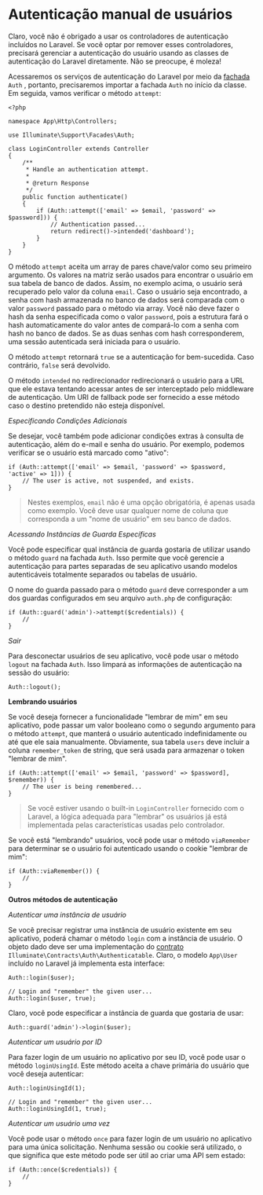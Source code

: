 # Autenticação manual de usuários

Claro, você não é obrigado a usar os controladores de autenticação incluídos no Laravel. Se você optar por remover esses controladores, precisará gerenciar a autenticação do usuário usando as classes de autenticação do Laravel diretamente. Não se preocupe, é moleza!

Acessaremos os serviços de autenticação do Laravel por meio da [fachada](https://laravel.com/docs/5.5/facades) ```Auth``` , portanto, precisaremos importar a fachada ```Auth``` no início da classe. Em seguida, vamos verificar o método ```attempt```:

```
<?php
 
namespace App\Http\Controllers;
 
use Illuminate\Support\Facades\Auth;
 
class LoginController extends Controller
{
    /**
     * Handle an authentication attempt.
     *
     * @return Response
     */
    public function authenticate()
    {
        if (Auth::attempt(['email' => $email, 'password' => $password])) {
            // Authentication passed...
            return redirect()->intended('dashboard');
        }
    }
}
```

O método ```attempt``` aceita um array de pares chave/valor como seu primeiro argumento. Os valores na matriz serão usados para encontrar o usuário em sua tabela de banco de dados. Assim, no exemplo acima, o usuário será recuperado pelo valor da coluna ```email```. Caso o usuário seja encontrado, a senha com hash armazenada no banco de dados será comparada com o valor ```password``` passado para o método via array. Você não deve fazer o hash da senha especificada como o valor ```password```, pois a estrutura fará o hash automaticamente do valor antes de compará-lo com a senha com hash no banco de dados. Se as duas senhas com hash corresponderem, uma sessão autenticada será iniciada para o usuário.

O método ```attempt``` retornará ```true``` se a autenticação for bem-sucedida. Caso contrário, ```false``` será devolvido.

O método ```intended``` no redirecionador redirecionará o usuário para a URL que ele estava tentando acessar antes de ser interceptado pelo middleware de autenticação. Um URI de fallback pode ser fornecido a esse método caso o destino pretendido não esteja disponível.

_Especificando Condições Adicionais_

Se desejar, você também pode adicionar condições extras à consulta de autenticação, além do e-mail e senha do usuário. Por exemplo, podemos verificar se o usuário está marcado como "ativo":

```
if (Auth::attempt(['email' => $email, 'password' => $password, 'active' => 1])) {
    // The user is active, not suspended, and exists.
}
```

> Nestes exemplos, ```email``` não é uma opção obrigatória, é apenas usada como exemplo. Você deve usar qualquer nome de coluna que corresponda a um "nome de usuário" em seu banco de dados.

_Acessando Instâncias de Guarda Específicas_

Você pode especificar qual instância de guarda gostaria de utilizar usando o método ```guard``` na fachada ```Auth```. Isso permite que você gerencie a autenticação para partes separadas de seu aplicativo usando modelos autenticáveis totalmente separados ou tabelas de usuário.

O nome do guarda passado para o método ```guard``` deve corresponder a um dos guardas configurados em seu arquivo ```auth.php``` de configuração:

```
if (Auth::guard('admin')->attempt($credentials)) {
    //
}
```

_Sair_

Para desconectar usuários de seu aplicativo, você pode usar o método ```logout``` na fachada ```Auth```. Isso limpará as informações de autenticação na sessão do usuário:

```
Auth::logout();
```

**Lembrando usuários**

Se você deseja fornecer a funcionalidade "lembrar de mim" em seu aplicativo, pode passar um valor booleano como o segundo argumento para o método ```attempt```, que manterá o usuário autenticado indefinidamente ou até que ele saia manualmente. Obviamente, sua tabela ```users``` deve incluir a coluna ```remember_token``` de string, que será usada para armazenar o token "lembrar de mim".

```
if (Auth::attempt(['email' => $email, 'password' => $password], $remember)) {
    // The user is being remembered...
}
```

> Se você estiver usando o built-in ```LoginController``` fornecido com o Laravel, a lógica adequada para "lembrar" os usuários já está implementada pelas características usadas pelo controlador.

Se você está "lembrando" usuários, você pode usar o método ```viaRemember``` para determinar se o usuário foi autenticado usando o cookie "lembrar de mim":

```
if (Auth::viaRemember()) {
    //
}
```

**Outros métodos de autenticação**

_Autenticar uma instância de usuário_

Se você precisar registrar uma instância de usuário existente em seu aplicativo, poderá chamar o método ```login``` com a instância de usuário. O objeto dado deve ser uma implementação do [contrato](https://laravel.com/docs/5.5/contracts) ```Illuminate\Contracts\Auth\Authenticatable```. Claro, o modelo ```App\User``` incluído no Laravel já implementa esta interface:

```
Auth::login($user);
 
// Login and "remember" the given user...
Auth::login($user, true);
```

Claro, você pode especificar a instância de guarda que gostaria de usar:

```
Auth::guard('admin')->login($user);
```

_Autenticar um usuário por ID_

Para fazer login de um usuário no aplicativo por seu ID, você pode usar o método ```loginUsingId```. Este método aceita a chave primária do usuário que você deseja autenticar:

```
Auth::loginUsingId(1);
 
// Login and "remember" the given user...
Auth::loginUsingId(1, true);
```

_Autenticar um usuário uma vez_

Você pode usar o método ```once``` para fazer login de um usuário no aplicativo para uma única solicitação. Nenhuma sessão ou cookie será utilizado, o que significa que este método pode ser útil ao criar uma API sem estado:

```
if (Auth::once($credentials)) {
    //
}
```